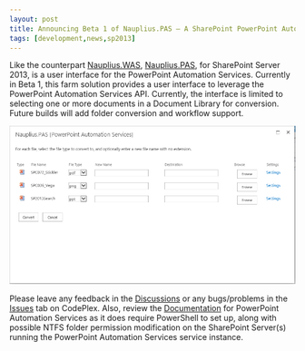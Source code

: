 ```yaml
---
layout: post
title: Announcing Beta 1 of Nauplius.PAS – A SharePoint PowerPoint Automation Services User Interface
tags: [development,news,sp2013]
---
```


Like the counterpart [Nauplius.WAS](https://was.codeplex.com/releases), [Nauplius.PAS](https://pas.codeplex.com/releases), for SharePoint Server 2013, is a user interface for the PowerPoint Automation Services.  Currently in Beta 1, this farm solution provides a user interface to leverage the PowerPoint Automation Services API.  Currently, the interface is limited to selecting one or more documents in a Document Library for conversion.  Future builds will add folder conversion and workflow support.


![Image2](/assets/images/2013/11/Image2.png)

Please leave any feedback in the [Discussions](https://pas.codeplex.com/discussions) or any bugs/problems in the [Issues](https://pas.codeplex.com/workitem/list/basic) tab on CodePlex.  Also, review the [Documentation](https://pas.codeplex.com/documentation) for PowerPoint Automation Services as it does require PowerShell to set up, along with possible NTFS folder permission modification on the SharePoint Server(s) running the PowerPoint Automation Services service instance.